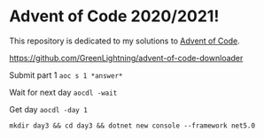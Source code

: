 # Advent of Code 2020/2021!

This repository is dedicated to my solutions to [Advent of Code](https://adventofcode.com/).

https://github.com/GreenLightning/advent-of-code-downloader

Submit part 1
```aoc s 1 *answer*```

Wait for next day
```aocdl -wait```

Get day
```aocdl -day 1```

```
mkdir day3 && cd day3 && dotnet new console --framework net5.0
```